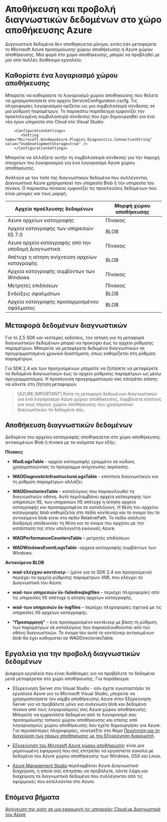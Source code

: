 <properties
    pageTitle="Αποθήκευση και προβολή διαγνωστικών δεδομένων στο χώρο αποθήκευσης Azure | Microsoft Azure"
    description="Λήψη δεδομένων Azure Διαγνωστικά στο χώρο αποθήκευσης Azure και προβάλετε"
    services="cloud-services"
    documentationCenter=".net"
    authors="rboucher"
    manager="jwhit"
    editor="tysonn" />
<tags
    ms.service="cloud-services"
    ms.devlang="na"
    ms.topic="article"
    ms.tgt_pltfrm="na"
    ms.workload="na"
    ms.date="08/01/2016"
    ms.author="robb" />

# <a name="store-and-view-diagnostic-data-in-azure-storage"></a>Αποθήκευση και προβολή διαγνωστικών δεδομένων στο χώρο αποθήκευσης Azure

Διαγνωστικά δεδομένα δεν αποθηκεύεται μόνιμα, εκτός εάν μεταφέρετε το Microsoft Azure προσομοίωσης χώρου αποθήκευσης ή Azure χώρου αποθήκευσης. Μία φορά στο χώρο αποθήκευσης, μπορεί να προβληθεί με μία από πολλές διαθέσιμα εργαλεία.

## <a name="specify-a-storage-account"></a>Καθορίστε ένα λογαριασμό χώρου αποθήκευσης

Μπορείτε να καθορίσετε το λογαριασμό χώρου αποθήκευσης που θέλετε να χρησιμοποιήσετε στο αρχείο ServiceConfiguration.cscfg. Τις πληροφορίες λογαριασμού ορίζεται ως μια συμβολοσειρά σύνδεσης σε μια ρύθμιση παραμέτρων. Το παρακάτω παράδειγμα εμφανίζει την προεπιλεγμένη συμβολοσειρά σύνδεσης που έχει δημιουργηθεί για ένα νέο έργο υπηρεσία στο Cloud στο Visual Studio:


```
    <ConfigurationSettings>
       <Setting name="Microsoft.WindowsAzure.Plugins.Diagnostics.ConnectionString" value="UseDevelopmentStorage=true" />
    </ConfigurationSettings>
```

Μπορείτε να αλλάξετε αυτήν τη συμβολοσειρά σύνδεσης για την παροχή στοιχείων του λογαριασμού για ένα λογαριασμό Azure χώρου αποθήκευσης.

Ανάλογα με τον τύπο της διαγνωστικών δεδομένα που συλλέγονται, Διαγνωστικά Azure χρησιμοποιεί την υπηρεσία Blob ή την υπηρεσία του πίνακα. Ο παρακάτω πίνακας εμφανίζει τις προελεύσεις δεδομένων που είναι μόνιμες και τους μορφή.

|Αρχείο προέλευσης δεδομένων|Μορφή χώρου αποθήκευσης|
|---|---|
|Azure αρχείων καταγραφής|Πίνακας|
|Αρχεία καταγραφής των υπηρεσιών IIS 7.0|BLOB|
|Azure αρχεία καταγραφής από την υποδομή Διαγνωστικά|Πίνακας|
|Απέτυχε η αίτηση ανίχνευση αρχείων καταγραφής|BLOB|
|Αρχεία καταγραφής συμβάντων των Windows|Πίνακας|
|Μετρητές επιδόσεων|Πίνακας|
|Ενδείξεις σφαλμάτων|BLOB|
|Αρχεία καταγραφής προσαρμοσμένου σφάλματος|BLOB|

## <a name="transfer-diagnostic-data"></a>Μεταφορά δεδομένων διαγνωστικών

Για το 2,5 SDK και νεότερες εκδόσεις, την αίτηση για τη μεταφορά διαγνωστικών δεδομένων μπορεί να προκύψει έως το αρχείο ρύθμισης παραμέτρων. Μπορείτε να μεταφέρετε δεδομένα διαγνωστικών σε προγραμματισμένα χρονικά διαστήματα, όπως καθορίζεται στη ρύθμιση παραμέτρων.

Για SDK 2.4 και των προηγούμενων μπορείτε να ζητήσετε να μεταφέρετε τα δεδομένα διαγνωστικών έως το αρχείο ρύθμισης παραμέτρων ως μέσω προγραμματισμού. Η προσέγγιση προγραμματισμού σας επιτρέπει επίσης να κάνετε στη ζήτηση μεταφορών.


>[AZURE.IMPORTANT] Κατά τη μεταφορά δεδομένων διαγνωστικών για ένα λογαριασμό Azure χώρου αποθήκευσης, λαμβάνετε κόστους για τους πόρους χώρου αποθήκευσης που χρησιμοποιεί διαγνωστικών τα δεδομένα σας.

## <a name="store-diagnostic-data"></a>Αποθήκευση διαγνωστικών δεδομένων

Δεδομένα του αρχείου καταγραφής αποθηκεύεται στο χώρο αποθήκευσης αντικειμένων Blob ή πίνακα με τα ονόματα των εξής:

**Πίνακες**

- **WadLogsTable** - αρχεία καταγραφής γραμμένο σε κώδικα, χρησιμοποιώντας το πρόγραμμα ανίχνευσης ακρόασης.

- **WADDiagnosticInfrastructureLogsTable** - εποπτεία διαγνωστικών και τη ρύθμιση παραμέτρων αλλάζει.

- **WADDirectoriesTable** – καταλόγους που παρακολουθεί τη διαγνωστικών οθόνη.  Αυτό περιλαμβάνει αρχεία καταγραφής των υπηρεσιών IIS, των υπηρεσιών IIS απέτυχε η αίτηση αρχεία καταγραφής και προσαρμοσμένα σε καταλόγους.  Η θέση του αρχείου καταγραφής blob καθορίζεται στο πεδίο κοντέινερ και το όνομα του το αντικείμενο blob είναι στο πεδίο RelativePath.  Το πεδίο απόλυτη διαδρομή υποδεικνύει τη θέση και το όνομα του αρχείου με την κατάστασή της στον υπολογιστή εικονικές Azure.

- **WADPerformanceCountersTable** – μετρητές επιδόσεων.

- **WADWindowsEventLogsTable** -αρχεία καταγραφής συμβάντων των Windows.

**Αντικείμενα BLOB**

- **wad-ελέγχου-κοντέινερ** – (μόνο για το SDK 2.4 και προηγούμενο) περιέχει τα αρχεία ρύθμισης παραμέτρων XML που ελέγχει τα Διαγνωστικά του Azure.

- **wad-των υπηρεσιών iis-failedreqlogfiles** – περιέχει πληροφορίες από τις υπηρεσίες IIS απέτυχε η αίτηση αρχείων καταγραφής.

- **wad-των υπηρεσιών iis-logfiles** – περιέχει πληροφορίες σχετικά με τις υπηρεσίες IIS αρχείων καταγραφής.

- **"Προσαρμογή"** – ένα προσαρμοσμένο κοντέινερ με βάση τη ρύθμιση των παραμέτρων σε καταλόγους που παρακολουθούνται από την οθόνη διαγνωστικών.  Το όνομα του αυτό το κοντέινερ αντικειμένων blob θα έχει καθοριστεί σε WADDirectoriesTable.

## <a name="tools-to-view-diagnostic-data"></a>Εργαλεία για την προβολή διαγνωστικών δεδομένων
Διάφορα εργαλεία που είναι διαθέσιμες για να προβάλετε τα δεδομένα μετά μεταφέρεται στο χώρο αποθήκευσης. Για παράδειγμα:

- Εξερεύνηση Server στο Visual Studio - εάν έχετε εγκαταστήσει τα εργαλεία Azure για το Microsoft Visual Studio, μπορείτε να χρησιμοποιήσετε τον κόμβο αποθήκευσης Azure στην Εξερεύνηση Server για να προβάλετε μόνο για ανάγνωση blob και δεδομένα πίνακα από τους λογαριασμούς σας Azure χώρου αποθήκευσης. Μπορείτε να εμφανίσετε δεδομένα από το λογαριασμό σας προσομοίωσης τοπικού χώρου αποθήκευσης και επίσης από λογαριασμούς χώρου αποθήκευσης που έχετε δημιουργήσει για Azure. Για περισσότερες πληροφορίες, ανατρέξτε στο θέμα [Περιήγηση και τη διαχείριση των πόρων αποθήκευσης με την Εξερεύνηση διακομιστή](../vs-azure-tools-storage-resources-server-explorer-browse-manage.md).

- [Εξερεύνηση του Microsoft Azure χώρου αποθήκευσης](../vs-azure-tools-storage-manage-with-storage-explorer.md) είναι μια μεμονωμένη εφαρμογή που σας επιτρέπει να εργαστείτε εύκολα με δεδομένα του Azure χώρου αποθήκευσης των Windows, OSX και Linux.

- [Azure Management Studio](http://www.cerebrata.com/products/azure-management-studio/introduction) περιλαμβάνει Azure Διαγνωστικά διαχείριση, η οποία σας επιτρέπει να προβάλετε, κάντε λήψη και διαχείριση τα διαγνωστικά δεδομένα που συλλέγονται από τις εφαρμογές που εκτελούνται στο Azure.


## <a name="next-steps"></a>Επόμενα βήματα

[Ανίχνευση της ροής σε μια εφαρμογή τις υπηρεσίες Cloud με Διαγνωστικά του Azure](cloud-services-dotnet-diagnostics-trace-flow.md)
